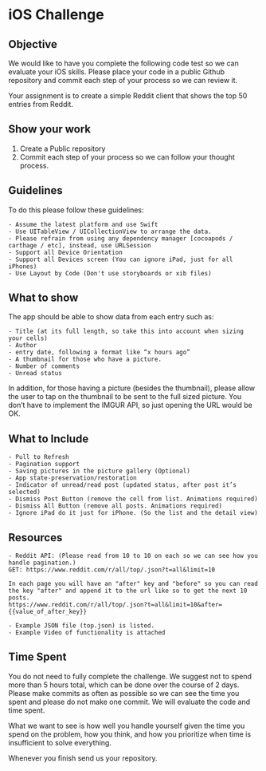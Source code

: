 # iOS Challenge

## Objective
We would like to have you complete the following code test so we can evaluate your iOS skills.  Please place your code in a public Github repository and commit each step of your process so we can review it.

Your assignment is to create a simple Reddit client that shows the top 50 entries from Reddit.

## Show your work

1.  Create a Public repository
2.  Commit each step of your process so we can follow your thought process.

## Guidelines
To do this please follow these guidelines:

    - Assume the latest platform and use Swift
    - Use UITableView / UICollectionView to arrange the data.
    - Please refrain from using any dependency manager [cocoapods / carthage / etc], instead, use URLSession
    - Support all Device Orientation
    - Support all Devices screen (You can ignore iPad, just for all iPhones)
    - Use Layout by Code (Don't use storyboards or xib files)

## What to show
The app should be able to show data from each entry such as:

    - Title (at its full length, so take this into account when sizing your cells)
    - Author
    - entry date, following a format like “x hours ago”
    - A thumbnail for those who have a picture.
    - Number of comments
    - Unread status

In addition, for those having a picture (besides the thumbnail), please allow the user to tap on the thumbnail to be sent to the full sized picture. You don’t have to implement the IMGUR API, so just opening the URL would be OK.

## What to Include

    - Pull to Refresh
    - Pagination support
    - Saving pictures in the picture gallery (Optional)
    - App state-preservation/restoration
    - Indicator of unread/read post (updated status, after post it’s selected)
    - Dismiss Post Button (remove the cell from list. Animations required)
    - Dismiss All Button (remove all posts. Animations required)
    - Ignore iPad do it just for iPhone. (So the list and the detail view)

## Resources

    - Reddit API: (Please read from 10 to 10 on each so we can see how you handle pagination.)
    GET: https://www.reddit.com/r/all/top/.json?t=all&limit=10
    
    In each page you will have an "after" key and "before" so you can read the key "after" and append it to the url like so to get the next 10 posts.
    https://www.reddit.com/r/all/top/.json?t=all&limit=10&after={{value_of_after_key}}
     
    - Example JSON file (top.json) is listed.
    - Example Video of functionality is attached

## Time Spent
You do not need to fully complete the challenge. We suggest not to spend more than 5 hours total, which can be done over the course of 2 days.  Please make commits as often as possible so we can see the time you spent and please do not make one commit.  We will evaluate the code and time spent.

What we want to see is how well you handle yourself given the time you spend on the problem, how you think, and how you prioritize when time is insufficient to solve everything.

Whenever you finish send us your repository.
